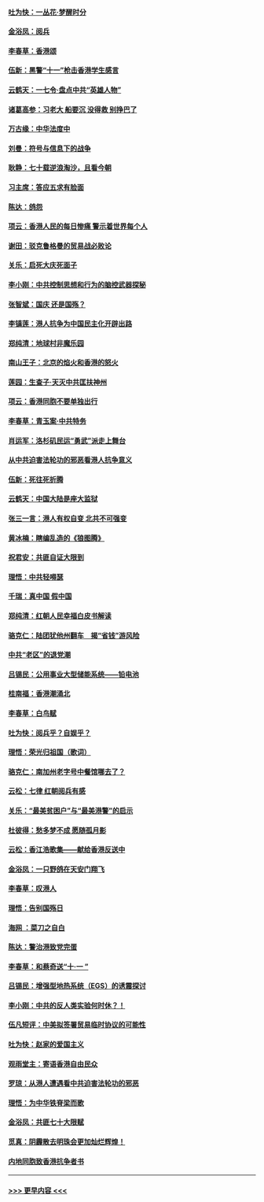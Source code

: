#### [吐为快：一丛花‧梦醒时分](../pages/nsc993/n11567491.md?t=10041944) 
#### [金浴凤：阅兵](../pages/nsc993/n11567454.md?t=10041944) 
#### [李春草：香港颂](../pages/nsc993/n11567444.md?t=10041944) 
#### [伍新：黑警“十一”枪击香港学生感言](../pages/nsc993/n11567426.md?t=10041944) 
#### [云鹤天：一七令‧盘点中共“英雄人物”](../pages/nsc993/n11567091.md?t=10041944) 
#### [诸葛高参：习老大 船要沉 没得救 别挣巴了](../pages/nsc993/n11566976.md?t=10041944) 
#### [万古缘：中华法度中](../pages/nsc993/n11566726.md?t=10041944) 
#### [刘曼：符号与信息下的战争](../pages/nsc993/n11564655.md?t=10041944) 
#### [耿静：七十载逆浪淘沙，且看今朝](../pages/nsc993/n11564520.md?t=10041944) 
#### [习主席：答应五求有脸面](../pages/nsc993/n11563953.md?t=10041944) 
#### [陈达：鸽怨](../pages/nsc993/n11561879.md?t=10041944) 
#### [项云：香港人民的每日惨痛  警示着世界每个人](../pages/nsc993/n11559273.md?t=10041944) 
#### [谢田：驳克鲁格曼的贸易战必败论](../pages/nsc993/n11555840.md?t=10041944) 
#### [关乐：启死大庆死面子](../pages/nsc993/n11556823.md?t=10041944) 
#### [李小刚：中共控制思想和行为的脑控武器探秘](../pages/nsc993/n11556776.md?t=10041944) 
#### [张智斌：国庆  还是国殇？](../pages/nsc993/n11556617.md?t=10041944) 
#### [李镇莲：港人抗争为中国民主化开辟出路](../pages/nsc993/n11556570.md?t=10041944) 
#### [郑纯清：地球村非魔乐园](../pages/nsc993/n11555415.md?t=10041944) 
#### [南山王子：北京的焰火和香港的怒火](../pages/nsc993/n11555318.md?t=10041944) 
#### [莲园：生查子·天灭中共匡扶神州](../pages/nsc993/n11555302.md?t=10041944) 
#### [项云：香港同胞不要单独出行](../pages/nsc993/n11555276.md?t=10041944) 
#### [李春草：青玉案‧中共特务](../pages/nsc993/n11552356.md?t=10041944) 
#### [肖运军：洛杉矶民运“勇武”派走上舞台](../pages/nsc993/n11551595.md?t=10041944) 
#### [从中共迫害法轮功的邪恶看港人抗争意义](../pages/nsc993/n11540858.md?t=10041944) 
#### [伍新：死往死折腾](../pages/nsc993/n11550174.md?t=10041944) 
#### [云鹤天：中国大陆是座大监狱](../pages/nsc993/n11550155.md?t=10041944) 
#### [张三一言：港人有权自变 北共不可强变](../pages/nsc993/n11550132.md?t=10041944) 
#### [黄冰楠：瞎编乱造的《狼图腾》](../pages/nsc993/n11550082.md?t=10041944) 
#### [祝君安：共匪自证大限到](../pages/nsc993/n11550041.md?t=10041944) 
#### [理悟：中共轻嘚瑟](../pages/nsc993/n11547978.md?t=10041944) 
#### [千瑞：真中国 假中国](../pages/nsc993/n11547865.md?t=10041944) 
#### [郑纯清：红朝人民幸福白皮书解读](../pages/nsc993/n11547499.md?t=10041944) 
#### [骆克仁：陆团犹他州翻车　揭“省钱”游风险](../pages/nsc993/n11546977.md?t=10041944) 
#### [中共“老区”的退党潮](../pages/nsc993/n11545995.md?t=10041944) 
#### [吕锡民：公用事业大型储能系统——铅电池](../pages/nsc993/n11545701.md?t=10041944) 
#### [桂南福：香港潮涌北](../pages/nsc993/n11545682.md?t=10041944) 
#### [李春草：白鸟赋](../pages/nsc993/n11545663.md?t=10041944) 
#### [吐为快：阅兵乎？自娱乎？](../pages/nsc993/n11545625.md?t=10041944) 
#### [理悟：荣光归祖国（歌词）](../pages/nsc993/n11545616.md?t=10041944) 
#### [骆克仁：南加州老字号中餐馆哪去了？](../pages/nsc993/n11545120.md?t=10041944) 
#### [云松：七律 红朝阅兵有感](../pages/nsc993/n11542394.md?t=10041944) 
#### [关乐：“最美贫困户”与“最美港警”的启示](../pages/nsc993/n11542252.md?t=10041944) 
#### [杜彼得：愁多梦不成 愿随孤月影](../pages/nsc993/n11540296.md?t=10041944) 
#### [云松：香江浩歌集——献给香港反送中](../pages/nsc993/n11540149.md?t=10041944) 
#### [金浴凤：一只野鸽在天安门翔飞](../pages/nsc993/n11540280.md?t=10041944) 
#### [李春草：叹港人](../pages/nsc993/n11540119.md?t=10041944) 
#### [理悟：告别国殇日](../pages/nsc993/n11539610.md?t=10041944) 
#### [海网 ：菜刀之自白](../pages/nsc993/n11539597.md?t=10041944) 
#### [陈达：警治港致党完蛋](../pages/nsc993/n11538127.md?t=10041944) 
#### [李春草：和蔡奇送“十·一 ”](../pages/nsc993/n11537810.md?t=10041944) 
#### [吕锡民：增强型地热系统（EGS）的诱震探讨](../pages/nsc993/n11537765.md?t=10041944) 
#### [李小刚：中共的反人类实验何时休？！](../pages/nsc993/n11537669.md?t=10041944) 
#### [伍凡短评：中美拟签署贸易临时协议的可能性](../pages/nsc993/n11536773.md?t=10041944) 
#### [吐为快：赵家的爱国主义](../pages/nsc993/n11536750.md?t=10041944) 
#### [观雨堂主：寄语香港自由民众](../pages/nsc993/n11536735.md?t=10041944) 
#### [罗琼：从港人遭遇看中共迫害法轮功的邪恶](../pages/nsc993/n11507862.md?t=10041944) 
#### [理悟：为中华铁脊梁而歌](../pages/nsc993/n11534458.md?t=10041944) 
#### [金浴凤：共匪七十大限赋](../pages/nsc993/n11534434.md?t=10041944) 
#### [觅真：阴霾散去明珠会更加灿烂辉煌！](../pages/nsc993/n11531858.md?t=10041944) 
#### [内地同胞致香港抗争者书](../pages/nsc993/n11531645.md?t=10041944) 

----
#### [ >>> 更早内容 <<< ](../indexes/nsc993-earlier.md)
